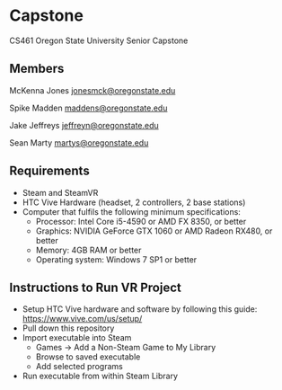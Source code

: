 # Capstone
CS461 Oregon State University Senior Capstone

## Members
McKenna Jones   jonesmck@oregonstate.edu

Spike Madden    maddens@oregonstate.edu

Jake Jeffreys   jeffreyn@oregonstate.edu

Sean Marty			martys@oregonstate.edu


## Requirements
- Steam and SteamVR
- HTC Vive Hardware (headset, 2 controllers, 2 base stations)
- Computer that fulfils the following minimum specifications:
  - Processor: Intel Core i5-4590 or AMD FX 8350, or better
  - Graphics: NVIDIA GeForce GTX 1060 or AMD Radeon RX480, or better
  - Memory: 4GB RAM or better
  - Operating system: Windows 7 SP1 or better

## Instructions to Run VR Project
- Setup HTC Vive hardware and software by following this guide: https://www.vive.com/us/setup/
- Pull down this repository
- Import executable into Steam
  - Games -> Add a Non-Steam Game to My Library
  - Browse to saved executable
  - Add selected programs
- Run executable from within Steam Library



